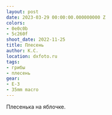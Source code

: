 ```yaml
---
layout: post
date: 2023-03-29 00:00:00.000000000 Z
colors:
- 0e0c0b
- 5c260f
shoot_date: 2022-11-25
title: Плесень
author: К.С.
location: dxfoto.ru
tags:
- грибы
- плесень
gear:
- E-3
- 35mm macro
---
```

Плесенька на яблочке.

